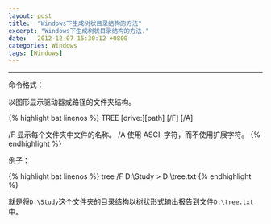 ```yaml
---
layout: post
title:  "Windows下生成树状目录结构的方法"
excerpt: "Windows下生成树状目录结构的方法."
date:   2012-12-07 15:30:12 +0800
categories: Windows
tags: [Windows]
---
```

---

命令格式：

以图形显示驱动器或路径的文件夹结构。

{% highlight bat linenos %}
TREE [drive:][path] [/F] [/A]

   /F   显示每个文件夹中文件的名称。
   /A   使用 ASCII 字符，而不使用扩展字符。
{% endhighlight %}

例子：

{% highlight bat linenos %}
tree /F D:\Study > D:\tree.txt
{% endhighlight %}

就是将`D:\Study`这个文件夹的目录结构以树状形式输出报告到文件`D:\tree.txt`中。
